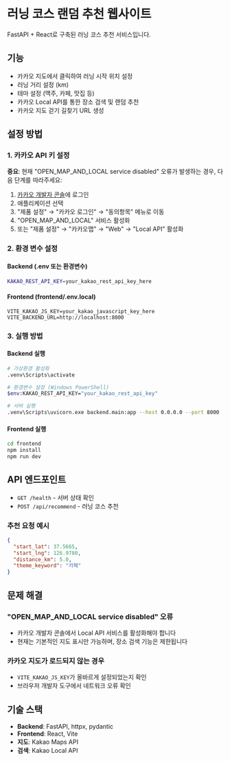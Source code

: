 # 러닝 코스 랜덤 추천 웹사이트

FastAPI + React로 구축된 러닝 코스 추천 서비스입니다.

## 기능

- 카카오 지도에서 클릭하여 러닝 시작 위치 설정
- 러닝 거리 설정 (km)
- 테마 설정 (맥주, 카페, 맛집 등)
- 카카오 Local API를 통한 장소 검색 및 랜덤 추천
- 카카오 지도 걷기 길찾기 URL 생성

## 설정 방법

### 1. 카카오 API 키 설정

**중요**: 현재 "OPEN_MAP_AND_LOCAL service disabled" 오류가 발생하는 경우, 다음 단계를 따라주세요:

1. [카카오 개발자 콘솔](https://developers.kakao.com/)에 로그인
2. 애플리케이션 선택
3. "제품 설정" → "카카오 로그인" → "동의항목" 메뉴로 이동
4. "OPEN_MAP_AND_LOCAL" 서비스 활성화
5. 또는 "제품 설정" → "카카오맵" → "Web" → "Local API" 활성화

### 2. 환경 변수 설정

#### Backend (.env 또는 환경변수)
```bash
KAKAO_REST_API_KEY=your_kakao_rest_api_key_here
```

#### Frontend (frontend/.env.local)
```
VITE_KAKAO_JS_KEY=your_kakao_javascript_key_here
VITE_BACKEND_URL=http://localhost:8000
```

### 3. 실행 방법

#### Backend 실행
```bash
# 가상환경 활성화
.venv\Scripts\activate

# 환경변수 설정 (Windows PowerShell)
$env:KAKAO_REST_API_KEY="your_kakao_rest_api_key"

# 서버 실행
.venv\Scripts\uvicorn.exe backend.main:app --host 0.0.0.0 --port 8000
```

#### Frontend 실행
```bash
cd frontend
npm install
npm run dev
```

## API 엔드포인트

- `GET /health` - 서버 상태 확인
- `POST /api/recommend` - 러닝 코스 추천

### 추천 요청 예시
```json
{
  "start_lat": 37.5665,
  "start_lng": 126.9780,
  "distance_km": 5.0,
  "theme_keyword": "카페"
}
```

## 문제 해결

### "OPEN_MAP_AND_LOCAL service disabled" 오류
- 카카오 개발자 콘솔에서 Local API 서비스를 활성화해야 합니다
- 현재는 기본적인 지도 표시만 가능하며, 장소 검색 기능은 제한됩니다

### 카카오 지도가 로드되지 않는 경우
- `VITE_KAKAO_JS_KEY`가 올바르게 설정되었는지 확인
- 브라우저 개발자 도구에서 네트워크 오류 확인

## 기술 스택

- **Backend**: FastAPI, httpx, pydantic
- **Frontend**: React, Vite
- **지도**: Kakao Maps API
- **검색**: Kakao Local API
